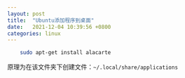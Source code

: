 ```yaml
---
layout: post
title:  "Ubuntu添加程序到桌面"
date:   2021-12-04 10:39:56 +0800
categories: linux
---
```


```bash
    sudo apt-get install alacarte
```

原理为在该文件夹下创建文件：`~/.local/share/applications`
